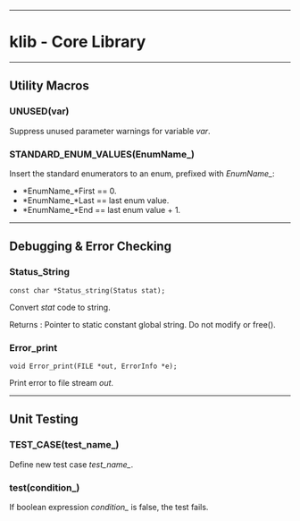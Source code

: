 ----------------------------------------

# klib - Core Library

----------------------------------------

## Utility Macros

### UNUSED(var)

Suppress unused parameter warnings for variable *var*.

### STANDARD_ENUM_VALUES(EnumName_)

Insert the standard enumerators to an enum, prefixed with *EnumName_*:

- *EnumName_*First == 0.
- *EnumName_*Last == last enum value.
- *EnumName_*End == last enum value + 1.

----------------------------------------

## Debugging & Error Checking

### Status_String

	const char *Status_string(Status stat);

Convert *stat* code to string.

Returns
:  Pointer to static constant global string. Do not modify or free().


### Error_print

	void Error_print(FILE *out, ErrorInfo *e);

Print error to file stream *out*. 

----------------------------------------

## Unit Testing

### TEST_CASE(test_name_)

Define new test case *test_name_*. 

### test(condition_)

If boolean expression *condition_* is false, the test fails.

